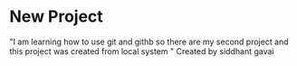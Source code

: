 # New Project 
"I am learning how to use git and githb so there are my second project and this project was created from local system "
Created by siddhant gavai 